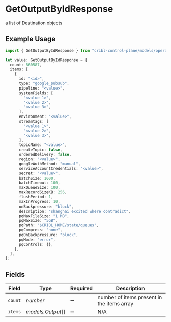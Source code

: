 # GetOutputByIdResponse

a list of Destination objects

## Example Usage

```typescript
import { GetOutputByIdResponse } from "cribl-control-plane/models/operations";

let value: GetOutputByIdResponse = {
  count: 860587,
  items: [
    {
      id: "<id>",
      type: "google_pubsub",
      pipeline: "<value>",
      systemFields: [
        "<value 1>",
        "<value 2>",
        "<value 3>",
      ],
      environment: "<value>",
      streamtags: [
        "<value 1>",
        "<value 2>",
        "<value 3>",
      ],
      topicName: "<value>",
      createTopic: false,
      orderedDelivery: false,
      region: "<value>",
      googleAuthMethod: "manual",
      serviceAccountCredentials: "<value>",
      secret: "<value>",
      batchSize: 1000,
      batchTimeout: 100,
      maxQueueSize: 100,
      maxRecordSizeKB: 256,
      flushPeriod: 1,
      maxInProgress: 10,
      onBackpressure: "block",
      description: "shanghai excited where contradict",
      pqMaxFileSize: "1 MB",
      pqMaxSize: "5GB",
      pqPath: "$CRIBL_HOME/state/queues",
      pqCompress: "none",
      pqOnBackpressure: "block",
      pqMode: "error",
      pqControls: {},
    },
  ],
};
```

## Fields

| Field                                      | Type                                       | Required                                   | Description                                |
| ------------------------------------------ | ------------------------------------------ | ------------------------------------------ | ------------------------------------------ |
| `count`                                    | *number*                                   | :heavy_minus_sign:                         | number of items present in the items array |
| `items`                                    | *models.Output*[]                          | :heavy_minus_sign:                         | N/A                                        |